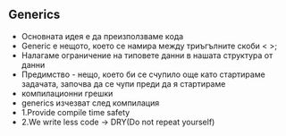 ## Generics
- Основната идея е да преизползваме кода
- Generic е нещото, което се намира между триъгълните скоби < >;
- Налагаме ограничение на типовете данни в нашата структура от данни
- Предимство - нещо, което би се счупило още като стартираме задачата, започва да се чупи преди да я стартираме
- компилационни грешки 
- generics изчезват след компилация
- 1.Provide compile time safety
- 2.We write less code -> DRY(Do not repeat yourself)
